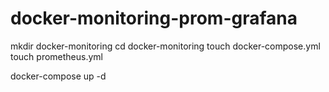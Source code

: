 # docker-monitoring-prom-grafana

mkdir docker-monitoring
cd docker-monitoring
touch docker-compose.yml
touch prometheus.yml

docker-compose up -d
